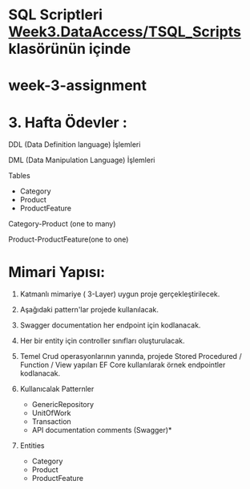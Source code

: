 # SQL Scriptleri [Week3.DataAccess/TSQL_Scripts](Week3.DataAccess/TSQL_Scripts) klasörünün içinde


# week-3-assignment

# 3. Hafta Ödevler :

DDL (Data Definition language) İşlemleri

DML (Data Manipulation Language) İşlemleri

Tables

- Category
- Product
- ProductFeature

Category-Product (one to many)

Product-ProductFeature(one to one)

# Mimari Yapısı: 
1. Katmanlı mimariye ( 3-Layer)  uygun proje gerçekleştirilecek. 
2. Aşağıdaki pattern'lar projede kullanılacak. 
3. Swagger documentation her endpoint için kodlanacak. 
4. Her bir entity için controller sınıfları oluşturulacak. 
5. Temel Crud operasyonlarının yanında, projede  Stored Procedured / Function / View yapıları EF Core  kullanılarak örnek endpointler kodlanacak.
6. Kullanıcalak Patternler
	- GenericRepository
	- UnitOfWork
	- Transaction
	- API documentation comments (Swagger)*

7. Entities
	- Category
	- Product
	- ProductFeature
